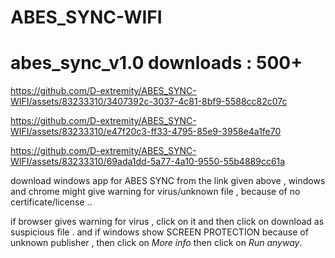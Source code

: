 # ABES_SYNC-WIFI

# abes_sync_v1.0 downloads : 500+




https://github.com/D-extremity/ABES_SYNC-WIFI/assets/83233310/3407392c-3037-4c81-8bf9-5588cc82c07c




https://github.com/D-extremity/ABES_SYNC-WIFI/assets/83233310/e47f20c3-ff33-4795-85e9-3958e4a1fe70



https://github.com/D-extremity/ABES_SYNC-WIFI/assets/83233310/69ada1dd-5a77-4a10-9550-55b4889cc61a





download windows app for ABES SYNC  from the link given above , 
windows and chrome might give warning for virus/unknown file , because of no certificate/license ..

if browser gives warning for virus , click on it and then click on download as suspicious file . 
and if windows show SCREEN PROTECTION  because of unknown publisher , then click on *More info* then click on *Run anyway*.
